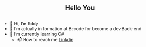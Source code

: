 <div align="center">
<h2> Hello You <h2>
</div>

- 👋 Hi, I’m Eddy
- 👀 I’m actually in formation at Becode for become a dev Back-end
- 🌱 I’m currently learning C#
  - 📫 How to reach me <a href ="https://www.linkedin.com/in/eddy-vervoort/" > Linkdin </a>

<!---
EddyVer/EddyVer is a ✨ special ✨ repository because its `README.md` (this file) appears on your GitHub profile.
You can click the Preview link to take a look at your changes.
--->
